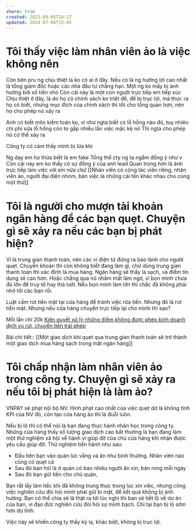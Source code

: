 ```yaml
---
share: true
created: 2023-09-05T16:17
updated: 2024-07-06T15:05
---
```

# Tôi thấy việc làm nhân viên ảo là việc không nên
Còn bên pru ng chịu thiệt là ko có ai ở đây. Nếu có là ng hưởng lợi cao nhất là tổng giám đốc hoặc các nhà đầu tư chẳng hạn. Một ng ko mấy bị ảnh hưởng bởi số tiền nhỏ
Còn cái này là một con người trực tiếp em tiếp xúc
Chịu thiệt ở đây, là do họ có chính sách ko triệt để, để bị trục lợi, mà thực ra họ có biết, nhưng mục đích của chính sách thì tốt cho tổng quan hơn, nên họ cho phép nó xảy ra

Anh có biết môn kiểm toán ko, ví như ngta biết có lỗ hỗng nào đó, tuy nhiên chi phí sửa lỗ hổng còn to gấp nhiều lần việc mặc kệ nó
Thì ngta cho phép nó cứ thế xảy ra

Công ty có cảm thấy mình bị lừa khi 

Ng dạy em họ thừa biết là em fake
Tổng thể cty ng ta ngầm đồng ý như v
Còn cái này em ko thấy có sự đồng ý của anh lead
Quan trọng hơn là ảnh trực tiếp làm việc với em nữa chứ
[[Nhân viên có cộng tác viên riêng, nhân viên ảo, người đại diện nhóm, bán việc là những cái tên khác nhau cho cùng một thứ]]
# Tôi là người cho mượn tài khoản ngân hàng để các bạn quẹt. Chuyện gì sẽ xảy ra nếu các bạn bị phát hiện?
Vì là trung gian thanh toán, nên các ví điện tử đứng ra bảo lãnh cho người quẹt. Chuyển khoản thì còn không biết đang làm gì, chứ dùng trung gian thanh toán thì xác định là mua hàng. Ngân hàng sẽ thấy là sạch, và điểm tín dụng sẽ cao hơn. Hoặc chẳng qua nó nhắm mắt làm ngơ, vì bọn mình chưa đủ lớn để truy tố hay thả lưới. Nếu bọn mình làm lớn thì chắc đã không phải nhờ tới các bạn rồi.

Luật cấm rút tiền mặt tại cửa hàng để tránh việc rửa tiền. Nhưng đó là rút tiền mặt. Nhưng nếu cửa hàng chuyển trực tiếp lại cho mình thì sao?

Mỗi lần chỉ 20k
[Kiên quyết xử lý những điểm không được phép kinh doanh dịch vụ rút, chuyển tiền trái phép](https://baothanhhoa.vn/kien-quyet-xu-ly-nhung-diem-khong-duoc-phep-kinh-doanh-dich-vu-rut-chuyen-tien-trai-phep-122634.htm "Kiên quyết xử lý những điểm không được phép kinh doanh dịch vụ rút, chuyển tiền trái phép")


Bài chi tiết:: [[Một giao dịch khi quẹt qua trung gian thanh toán sẽ trở thành một giao dịch mua hàng sạch trong mắt ngân hàng]]
# Tôi chấp nhận làm nhân viên ảo trong công ty. Chuyện gì sẽ xảy ra nếu tôi bị phát hiện là làm ảo?
VNPAY sẽ phạt nội bộ NV. Hình phạt cao nhất của việc quẹt dơ là không tính KPI của NV đó, còn tạo cửa hàng ảo thì là đuổi luôn.

Nếu bị lộ thì có thể nói là bạn đang thực hành nhân học trong công ty. Những cửa hàng thấy số lượng giao dịch cao bất thường là bạn đang làm một thử nghiệm xã hội về hành vi giúp đỡ của chủ cửa hàng khi nhận được yêu cầu giúp đỡ. Thử nghiệm tiến hành như sau:
- Đầu tiên bạn vào quán lúc vắng và ăn như bình thường. Nhân viên nào cũng có quẹt cả
- Sau đó bạn hỏi là ở quán có bao nhiêu người ăn xin, bán rong mỗi ngày
- Sau đó bạn gửi tiền cho chủ quán, 

Bạn rất lấy làm tiếc khi đã không trung thực trong lúc xin việc, nhưng công việc nghiên cứu đòi hỏi mình phải giữ bí mật, để kết quả không bị ảnh hưởng. Bạn có thể chia sẻ là thật ra tới lúc nghỉ thì bạn sẽ tiết lộ về dự án của bạn, vì đạo đức nghiên cứu đòi hỏi sự minh bạch. Chỉ tại bạn bị lộ sớm hơn dự tính.

Việc này sẽ khiến công ty thấy kỳ lạ, khác biệt, không bị trục lợi.